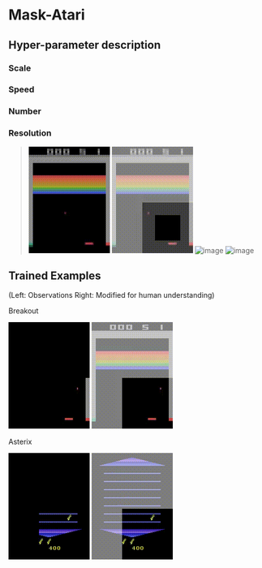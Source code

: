 # Mask-Atari

## Hyper-parameter description

### Scale

### Speed

### Number

### Resolution

>![image](https://github.com/celarex/Mask-Atari/blob/main/Animations/BreakoutResolutionBlack.gif)
>![image](https://github.com/celarex/Mask-Atari/blob/main/Animations/BreakoutResolution.gif)
![image](https://github.com/celarex/Mask-Atari/blob/main/Animations/BeamRiderResolutionBlack.gif)
![image](https://github.com/celarex/Mask-Atari/blob/main/Animations/BeamRiderResolution.gif)

## Trained Examples 

(Left: Observations Right: Modified for human understanding)

Breakout

![image](https://github.com/celarex/Mask-Atari/blob/main/Animations/BreakoutBlack.gif)
![image](https://github.com/celarex/Mask-Atari/blob/main/Animations/Breakout.gif)

Asterix

![image](https://github.com/celarex/Mask-Atari/blob/main/Animations/AsterixBlack.gif)
![image](https://github.com/celarex/Mask-Atari/blob/main/Animations/Asterix.gif)
